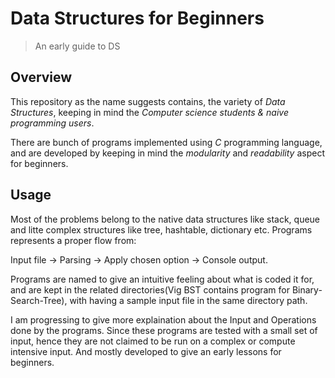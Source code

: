 # Data Structures for Beginners
> An early guide to DS     

## Overview

This repository as the name suggests contains, the variety of *Data Structures*, keeping in mind the *Computer science students & naive programming users*. 

There are bunch of programs implemented using *C* programming language, and are developed by keeping in mind the *modularity* and *readability* aspect for beginners.

## Usage

Most of the problems belong to the native data structures like stack, queue and litte complex structures like tree, hashtable, dictionary etc. Programs represents a proper flow from:

Input file -> Parsing -> Apply chosen option -> Console output. 

Programs are named to give an intuitive feeling about what is coded it for, and are kept in the related directories(Vig BST contains program for Binary-Search-Tree), with having a sample input file in the same directory path.


I am progressing to give more explaination about the Input and Operations done by the programs. Since these programs are tested with a small set of input, hence they are not claimed to be run on a complex or compute intensive input. And mostly developed to give an early lessons for beginners.
